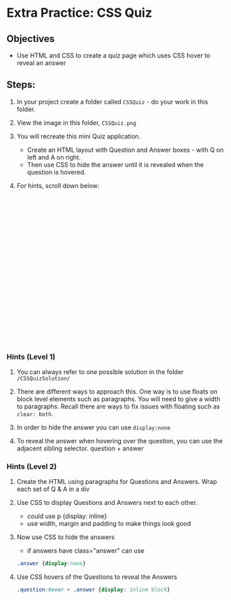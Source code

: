# Extra Practice: CSS Quiz

## Objectives
* Use HTML and CSS to create a quiz page which uses CSS hover to reveal an answer

## Steps:
1. In your project create a folder called `CSSQuiz` - do your work in this folder.

1. View the image in this folder, `CSSQuiz.png`

1. You will recreate this mini Quiz application.
    * Create an HTML layout with Question and Answer boxes - with Q on left and A on right.
    * Then use CSS to hide the answer until it is revealed when the question is hovered.
   
1. For hints, scroll down below:
```

























```
### Hints (Level 1)

1. You can always refer to one possible solution in the folder `/CSSQuizSolution/`



1. There are different ways to approach this. One way is to use floats on block level elements such as 
paragraphs. You will need to give a width to paragraphs. Recall there are ways to fix issues with floating
such as `clear: both`. 

1. In order to hide the answer you can use `display:none`

1. To reveal the answer when hovering over the question, you can use the adjacent sibling selector. question + answer

### Hints (Level 2)

1. Create the HTML using paragraphs for Questions and Answers. Wrap each set of Q & A in a div

1. Use CSS to display Questions and Answers next to each other.  
    * could use p {display: inline}
    * use width, margin and padding to make things look good

1. Now use CSS to hide the answers 
    * if answers have class="answer" can use
    ```CSS
    .answer {display:none}
    ```

1. Use CSS hovers of the Questions to reveal the Answers 
    ```CSS
    .question:hover + .answer {display: inline block}
    ```

